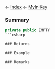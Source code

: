 ← [Index](Api-Index) ← [MyIniKey](VRage.Game.ModAPI.Ingame.Utilities.MyIniKey)

### Summary

```csharp
private public EMPTY
```csharp

### Returns

### Example

### Remarks

